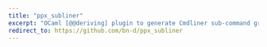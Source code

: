 ```yaml
---
title: "ppx_subliner"
excerpt: "OCaml [@@deriving] plugin to generate Cmdliner sub-command groups, and ppx rewriter to generate Cmdliner evaluations"
redirect_to: https://github.com/bn-d/ppx_subliner
---
```

